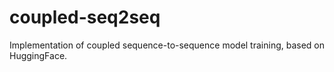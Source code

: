 # coupled-seq2seq
Implementation of coupled sequence-to-sequence model training, based on HuggingFace.
